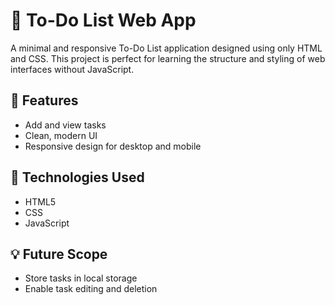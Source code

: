 # 📝 To-Do List Web App

A minimal and responsive To-Do List application designed using only HTML and CSS. This project is perfect for learning the structure and styling of web interfaces without JavaScript.

## 🚀 Features
- Add and view tasks 
- Clean, modern UI
- Responsive design for desktop and mobile

## 📁 Technologies Used
- HTML5
- CSS
- JavaScript

## 💡 Future Scope
- Store tasks in local storage
- Enable task editing and deletion

